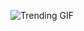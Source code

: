 
<!-- GIF_SECTION -->
![Trending GIF](https://media3.giphy.com/media/v1.Y2lkPThiYjIxNzcyN3BpaG01MWZ1bTQycTI2cmc5NWk0ZXU0YTl1c3NtN2RjMjRxYmt2dyZlcD12MV9naWZzX3NlYXJjaCZjdD1n/rrsMWkp9shbXJPA2D6/giphy.gif)
<!-- END_GIF_SECTION -->
